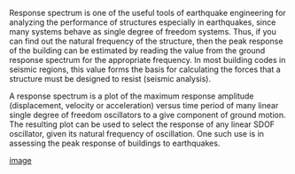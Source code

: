 Response spectrum is one of the useful tools of earthquake engineering for analyzing the performance of structures especially in earthquakes, since many systems behave as single degree of freedom systems. Thus, if you can find out the natural frequency of the structure, then the peak response of the building can be estimated by reading the value from the ground response spectrum for the appropriate frequency. In most building codes in seismic regions, this value forms the basis for calculating the forces that a structure must be designed to resist (seismic analysis).

A response spectrum is a plot of the maximum response amplitude (displacement, velocity or acceleration) versus time period of many linear single degree of freedom oscillators to a give component of ground motion. The resulting plot can be used to select the response of any linear SDOF oscillator, given its natural frequency of oscillation. One such use is in assessing the peak response of buildings to earthquakes.

[image](images/6.jpg)

